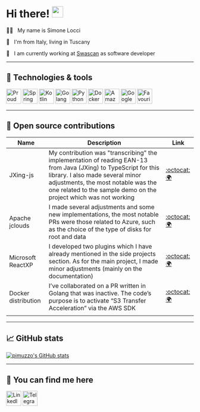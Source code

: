 # Hi there! <img src="https://raw.githubusercontent.com/MartinHeinz/MartinHeinz/master/wave.gif" height="30px">

👨‍💻 &nbsp; My name is Simone Locci

📌 &nbsp; I'm from Italy, living in Tuscany

💼 &nbsp; I am currently working at [Swascan](https://www.swascan.com) as software developer

<hr>

## 🧰 Technologies & tools
<img src="https://cdn.worldvectorlogo.com/logos/debian-2.svg" height="40px" title="Proud Debian user"> <img src="https://cdn.worldvectorlogo.com/logos/spring-3.svg" height="40px" title="Spring Boot"> 
<img src="https://cdn.worldvectorlogo.com/logos/kotlin-1.svg" height="40px" title="Kotlin"> <img src="https://cdn.worldvectorlogo.com/logos/gopher.svg" height="40px" title="Golang">
<img src="https://cdn.worldvectorlogo.com/logos/python-5.svg" height="40px" title="Python"> <img src="https://cdn.worldvectorlogo.com/logos/docker.svg" height="40px" title="Docker">
<img src="https://cdn.worldvectorlogo.com/logos/amazon-web-services-2.svg" height="40px" title="Amazon Web Services"> <img src="https://cdn.worldvectorlogo.com/logos/google-cloud-1.svg" height="40px" title="Google Cloud Platform">
<img src="https://cdn.worldvectorlogo.com/logos/intellij-idea-1.svg" height="40px" title="Favourite IDE">


<hr>

<!--
## 🚀 Projects

TODO

<hr>
-->

## 🤝 Open source contributions

| Name | Description | Link |
| --- | --- | --- |
| JXing-js | My contribution was "transcribing" the implementation of reading EAN-13 from Java (JXing) to TypeScript for this library. I also made several minor adjustments, the most notable was the one related to the sample demo on the project which was not working | [:octocat:](https://github.com/zxing-js/library) [:earth_africa:](https://zxing-js.github.io/library/) |
| Apache jclouds | I made several adjustments and some new implementations, the most notable PRs were those related to Azure, such as the choice of the type of disks for root and data | [:octocat:](https://github.com/apache/jclouds) [:earth_africa:](http://jclouds.apache.org/) |
| Microsoft ReactXP | I developed two plugins which I have already mentioned in the side projects section. As for the main project, I made minor adjustments (mainly on the documentation) | [:octocat:](https://github.com/microsoft/reactxp) [:earth_africa:](https://microsoft.github.io/reactxp/) |
| Docker distribution | I’ve collaborated on a PR written in Golang that was inactive. The code’s purpose is to activate “S3 Transfer Acceleration” via the AWS SDK | [:octocat:](https://github.com/distribution/distribution) [:earth_africa:](https://www.docker.com/) |
| | | <img width="80"> |


<hr>

## 📈 GitHub stats

<!--
[![Top Langs](https://github-readme-stats.vercel.app/api/top-langs/?username=pimuzzo&theme=radical)](https://github.com/anuraghazra/github-readme-stats)
-->

[![pimuzzo's GitHub stats](https://github-readme-stats.vercel.app/api?username=pimuzzo&show_icons=true&count_private=true)](https://github.com/anuraghazra/github-readme-stats)

<hr>

## 💌 You can find me here
<a href="https://www.linkedin.com/in/simone-locci/"><img src="https://cdn.worldvectorlogo.com/logos/linkedin-icon-2.svg" height="40px" title="LinkedIn"></a>
<a href="https://t.me/pimuzzo"><img src="https://cdn.worldvectorlogo.com/logos/telegram-1.svg" height="40px" title="Telegram"></a>

